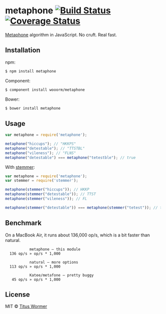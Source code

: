 # metaphone [![Build Status](https://img.shields.io/travis/wooorm/metaphone.svg?style=flat)](https://travis-ci.org/wooorm/metaphone) [![Coverage Status](https://img.shields.io/coveralls/wooorm/metaphone.svg?style=flat)](https://coveralls.io/r/wooorm/metaphone?branch=master)

[Metaphone](http://en.wikipedia.org/wiki/metaphone) algorithm in JavaScript. No cruft. Real fast.

## Installation

npm:
```sh
$ npm install metaphone
```

Component:
```sh
$ component install wooorm/metaphone
```

Bower:
```sh
$ bower install metaphone
```

## Usage

```js
var metaphone = require('metaphone');

metaphone("hiccups"); // "HKKPS"
metaphone("detestable"); // "TTSTBL"
metaphone("vileness"); // "FLNS"
metaphone("detestable") === metaphone("tetestble"); // true
```

With [stemmer](https://github.com/wooorm/stemmer):
```js
var metaphone = require('metaphone');
var stemmer = require('stemmer');

metaphone(stemmer("hiccups")); // HKKP
metaphone(stemmer("detestable")); // TTST
metaphone(stemmer("vileness")); // FL

metaphone(stemmer("detestable")) === metaphone(stemmer("tetest")); // true
```

## Benchmark

On a MacBook Air, it runs about 136,000 op/s, which is a bit faster than natural.

```
           metaphone — this module
  136 op/s » op/s * 1,000

           natural — more options
  113 op/s » op/s * 1,000

           Katee/metafone — pretty buggy
   45 op/s » op/s * 1,000
```

## License

MIT © [Titus Wormer](http://wooorm.com)
